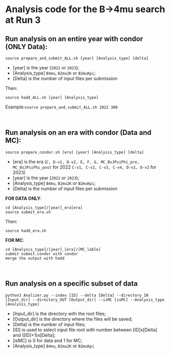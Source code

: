 # Analysis code for the B&rarr;4mu search at Run 3

## Run analysis on an entire year with condor (ONLY Data):
```
source prepare_and_submit_ALL.sh [year] [Analysis_type] [delta]
```
*  [year] is the year (`2022` or `2023`);
*  [Analysis_type] `B4mu`, `B2mu2K` or `B2muKpi`;
*  [Delta] is the number of input files per submission

Then:
```
source hadd_ALL.sh [year] [Analysis_type]
```
Example:`source prepare_and_submit_ALL.sh 2022 300`
<p>&nbsp;</p>


## Run analysis on an era with condor (Data and MC):
```
source prepare_condor.sh [era] [year] [Analysis_type] [delta]
```
*  [era] is the era (`C, D-v1, D-v2, E, F, G, MC_BsJPsiPhi_pre, MC_BsJPsiPhi_post` for 2022 `C-v1, C-v2, C-v3, C-v4, D-v1, D-v2` for 2023)
*  [year] is the year (`2022` or `2023`);
*  [Analysis_type] `B4mu`, `B2mu2K` or `B2muKpi`;
*  [Delta] is the number of input files per submission

**FOR DATA ONLY**:
```
cd [Analysis_type]/[year]_era[era] 
source submit_era.sh
```
Then:
```
source hadd_era.sh
```
**FOR MC**:
```
cd [Analysis_type]/[year]_[era]/[MC_lable]
submit submit.condor with condor
merge the output with hadd
```
<p>&nbsp;</p>

## Run analysis on a specific subset of data

```
python3 Analizer.py --index [ID] --delta [Delta] --directory_IN [Input_dir] --directory_OUT [Output_dir] --isMC [isMC] --Analysis_type [Analysis_type]
```
*  [Input_dir] is the directory with the root files;
*  [Output_dir] is the directory where the files will be saved;
*  [Delta] is the number of input files;
*  [ID] is used to select input file root with number between [ID]x[Delta] and ([ID]+1)x[Delta];
*  [isMC] is 0 for data and 1 for MC;
*  [Analysis_type] `B4mu`, `B2mu2K` or `B2muKpi`

<p>&nbsp;</p>
